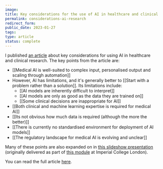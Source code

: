 ```yaml
---
image:
title: Key considerations for the use of AI in healthcare and clinical research
permalink: considerations-ai-research
redirect_form:
public_date: 2023-01-27
tags:
type: article
status: complete
---
```


I published [an article](https://www.ncbi.nlm.nih.gov/pmc/articles/PMC8966801/) about key considerations for using AI in healthcare and clinical research. The key points from the article are:
- [[Medical AI is well-suited to complex input, personalised output and scaling through automation]]
- However, AI has limitations, and it's generally better to [[Start with a problem rather than a solution]]. Its limitations include:
	- [[AI models are inherently difficult to interpret]]
	- [[AI models are only as good as the data they are trained on]]
	- [[Some clinical decisions are inappropriate for AI]]
- [[Both clinical and machine learning expertise is required for medical AI]]
- [[Its not obvious how much data is required (although the more the better)]]
- [[There is currently no standardised environment for deployment of AI models]]
- [[The regulatory landscape for medical AI is evolving and unclear]] 

Many of these points are also expanded on in [this slideshow presentation](https://www.chrislovejoy.me/slides/key-considerations) (originally delivered as part of [this module](https://www.chrislovejoy.me/imperial) at Imperial College London).

You can read the full article [here](https://www.ncbi.nlm.nih.gov/pmc/articles/PMC8966801/).
